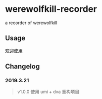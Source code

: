 # werewolfkill-recorder

a recorder of werewolfkill

## Usage

[欢迎使用](https://hamger.github.io/werewolfkill-recorder/#/)

## Changelog

### 2019.3.21

> v1.0.0 使用 umi + dva 重构项目